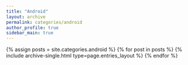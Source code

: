 ```yaml
---
title: "Android"
layout: archive
permalink: categories/android
author_profile: true
sidebar_main: true
---
```



{% assign posts = site.categories.android %}
{% for post in posts %} {% include archive-single.html type=page.entries_layout %} {% endfor %}